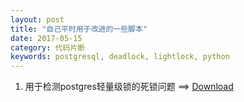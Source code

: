 ```yaml
---
layout: post
title: "自己平时用于改进的一些脚本"
date: 2017-05-15
category: 代码片断
keywords: postgresql, deadlock, lightlock, python
---
```


1. 用于检测postgres轻量级锁的死锁问题 ==> [Download](/pieces_of_codes/light_weight_lock_deadlock.py3)
